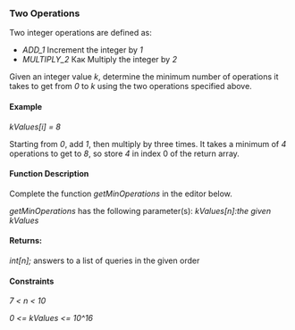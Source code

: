 ### Two Operations
Two integer operations are defined as:
* *ADD_1* Increment the integer by *1*
* *MULTIPLY_2* Как Multiply the integer by *2*

Given an integer value *k*, determine the minimum number of operations it takes to get from *0* to *k* using the two operations specified above.

#### Example
*kValues[i] = 8*

Starting from *0*, add *1*, then multiply by three times. It takes a minimum of *4* operations to get to *8*, so store *4* in index 0 of the return array.

#### Function Description
Complete the function *getMinOperations* in the editor below.

*getMinOperations* has the following parameter(s): *kValues[n]:the given kValues*

#### Returns:
*int[n];* answers to a list of queries in the given order 

#### Constraints
*7 < n < 10*

*0 <= kValues <= 10^16*
